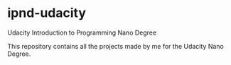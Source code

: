 # ipnd-udacity
Udacity Introduction to Programming Nano Degree

This repository contains all the projects made by me for the Udacity Nano Degree.

